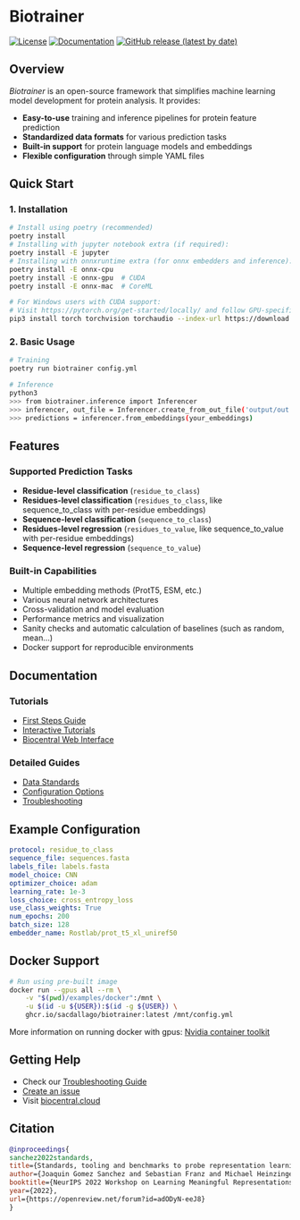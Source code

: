 # Biotrainer

[![License](https://img.shields.io/github/license/sacdallago/biotrainer)](https://github.com/sacdallago/biotrainer/blob/main/LICENSE)
[![Documentation](https://img.shields.io/badge/docs-biocentral-blue)](https://biocentral.cloud/docs/biotrainer/config_file_options)
[![GitHub release (latest by date)](https://img.shields.io/github/v/release/sacdallago/biotrainer)](https://github.com/sacdallago/biotrainer/releases)

## Overview
*Biotrainer* is an open-source framework that simplifies machine learning model development for protein analysis. 
It provides:
- **Easy-to-use** training and inference pipelines for protein feature prediction
- **Standardized data formats** for various prediction tasks
- **Built-in support** for protein language models and embeddings
- **Flexible configuration** through simple YAML files

## Quick Start

### 1. Installation
```bash
# Install using poetry (recommended)
poetry install
# Installing with jupyter notebook extra (if required):
poetry install -E jupyter
# Installing with onnxruntime extra (for onnx embedders and inference):
poetry install -E onnx-cpu
poetry install -E onnx-gpu  # CUDA
poetry install -E onnx-mac  # CoreML

# For Windows users with CUDA support:
# Visit https://pytorch.org/get-started/locally/ and follow GPU-specific installation, e.g.:
pip3 install torch torchvision torchaudio --index-url https://download.pytorch.org/whl/cu118
```

### 2. Basic Usage
```bash
# Training
poetry run biotrainer config.yml

# Inference
python3
>>> from biotrainer.inference import Inferencer
>>> inferencer, out_file = Inferencer.create_from_out_file('output/out.yml')
>>> predictions = inferencer.from_embeddings(your_embeddings)
```

## Features

### Supported Prediction Tasks
- **Residue-level classification** (`residue_to_class`)
- **Residues-level classification** (`residues_to_class`, like sequence_to_class with per-residue embeddings)
- **Sequence-level classification** (`sequence_to_class`)
- **Residues-level regression** (`residues_to_value`, like sequence_to_value with per-residue embeddings)
- **Sequence-level regression** (`sequence_to_value`)

### Built-in Capabilities
- Multiple embedding methods (ProtT5, ESM, etc.)
- Various neural network architectures
- Cross-validation and model evaluation
- Performance metrics and visualization
- Sanity checks and automatic calculation of baselines (such as random, mean...)
- Docker support for reproducible environments

## Documentation

### Tutorials
- [First Steps Guide](docs/first_steps.md)
- [Interactive Tutorials](examples/tutorials)
- [Biocentral Web Interface](https://biocentral.cloud/app)

### Detailed Guides
- [Data Standards](docs/data_standardization.md)
- [Configuration Options](docs/config_file_options.md)
- [Troubleshooting](docs/troubleshooting.md)

## Example Configuration
```yaml
protocol: residue_to_class
sequence_file: sequences.fasta
labels_file: labels.fasta
model_choice: CNN
optimizer_choice: adam
learning_rate: 1e-3
loss_choice: cross_entropy_loss
use_class_weights: True
num_epochs: 200
batch_size: 128
embedder_name: Rostlab/prot_t5_xl_uniref50
```

## Docker Support
```bash
# Run using pre-built image
docker run --gpus all --rm \
    -v "$(pwd)/examples/docker":/mnt \
    -u $(id -u ${USER}):$(id -g ${USER}) \
    ghcr.io/sacdallago/biotrainer:latest /mnt/config.yml
```

More information on running docker with gpus: 
[Nvidia container toolkit](https://docs.nvidia.com/datacenter/cloud-native/container-toolkit/latest/install-guide.html)

## Getting Help
- Check our [Troubleshooting Guide](docs/troubleshooting.md)
- [Create an issue](https://github.com/sacdallago/biotrainer/issues/new)
- Visit [biocentral.cloud](https://biocentral.cloud/docs/biotrainer/config_file_options)

## Citation
```bibtex
@inproceedings{
sanchez2022standards,
title={Standards, tooling and benchmarks to probe representation learning on proteins},
author={Joaquin Gomez Sanchez and Sebastian Franz and Michael Heinzinger and Burkhard Rost and Christian Dallago},
booktitle={NeurIPS 2022 Workshop on Learning Meaningful Representations of Life},
year={2022},
url={https://openreview.net/forum?id=adODyN-eeJ8}
}
```